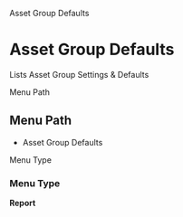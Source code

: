 
Asset Group Defaults
# Asset Group Defaults


Lists Asset Group Settings & Defaults

Menu Path
## Menu Path



- Asset Group Defaults

Menu Type
### Menu Type

**Report**

